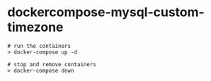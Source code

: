 # dockercompose-mysql-custom-timezone

```shell
# run the containers
> docker-compose up -d

# stop and remove containers
> docker-compose down
```
